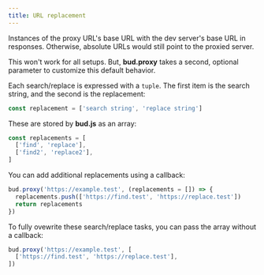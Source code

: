 ```yaml
---
title: URL replacement
---
```


Instances of the proxy URL's base URL with the dev server's base URL in responses.
Otherwise, absolute URLs would still point to the proxied server.

This won't work for all setups. But, **bud.proxy** takes a second, optional parameter to customize this default behavior.

Each search/replace is expressed with a `tuple`. The first item is the
search string, and the second is the replacement:

```ts
const replacement = ['search string', 'replace string']
```

These are stored by **bud.js** as an array:

```ts
const replacements = [
  ['find', 'replace'],
  ['find2', 'replace2'],
]
```

You can add additional replacements using a callback:

```ts title='bud.config.ts'
bud.proxy('https://example.test', (replacements = []) => {
  replacements.push(['https://find.test', 'https://replace.test'])
  return replacements
})
```

To fully ovewrite these search/replace tasks, you can pass the array
without a callback:

```ts title='bud.config.ts'
bud.proxy('https://example.test', [
  ['https://find.test', 'https://replace.test'],
])
```
